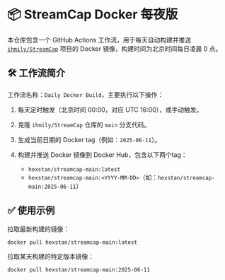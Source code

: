 # 📦 StreamCap Docker 每夜版

本仓库包含一个 GitHub Actions 工作流，用于每天自动构建并推送 [`ihmily/StreamCap`](https://github.com/ihmily/StreamCap) 项目的 Docker 镜像，构建时间为北京时间每日凌晨 0 点。

## 🛠 工作流简介

工作流名称：`Daily Docker Build`，主要执行以下操作：

1. 每天定时触发（北京时间 00:00，对应 UTC 16:00），或手动触发。
2. 克隆 `ihmily/StreamCap` 仓库的 `main` 分支代码。
3. 生成当前日期的 Docker tag（例如：`2025-06-11`）。
4. 构建并推送 Docker 镜像到 Docker Hub，包含以下两个tag：

   * `hexstan/streamcap-main:latest`
   * `hexstan/streamcap-main:<YYYY-MM-DD>`（如：`hexstan/streamcap-main:2025-06-11`）

## ✅ 使用示例

拉取最新构建的镜像：

```bash
docker pull hexstan/streamcap-main:latest
```

拉取某天构建的特定版本镜像：

```bash
docker pull hexstan/streamcap-main:2025-06-11
```
